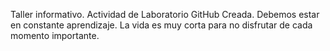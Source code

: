 Taller informativo. Actividad de Laboratorio GitHub Creada.
Debemos estar en constante aprendizaje.
La vida es muy corta para no disfrutar de cada momento importante.
